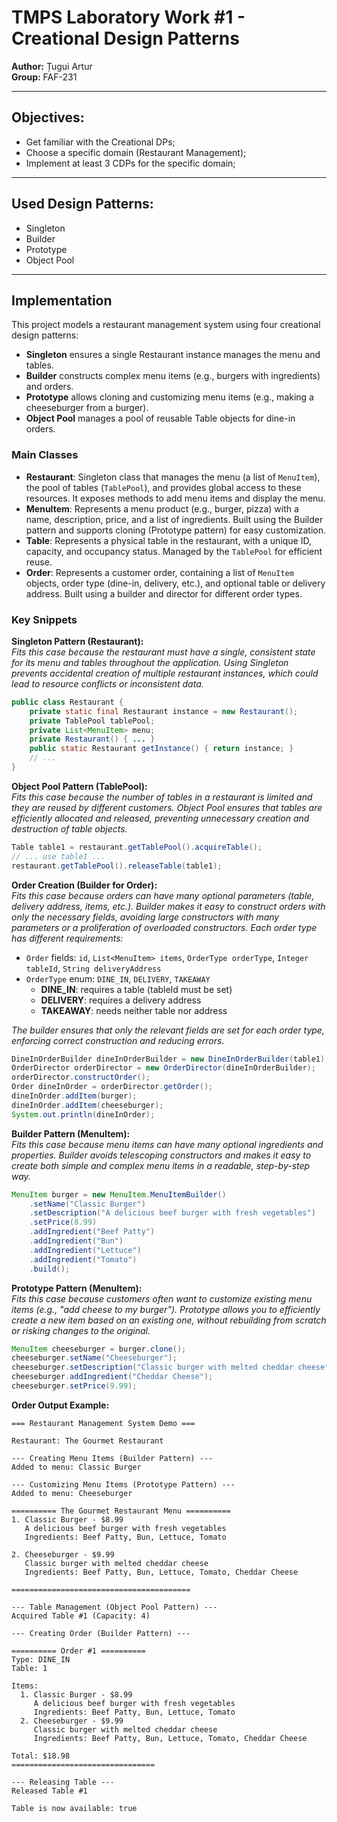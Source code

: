 # TMPS Laboratory Work #1 - Creational Design Patterns

**Author:** Țugui Artur  
**Group:** FAF-231

---

## Objectives:

- Get familiar with the Creational DPs;
- Choose a specific domain (Restaurant Management);
- Implement at least 3 CDPs for the specific domain;

---

## Used Design Patterns:

- Singleton
- Builder
- Prototype
- Object Pool

---

## Implementation

This project models a restaurant management system using four creational design patterns:

- **Singleton** ensures a single Restaurant instance manages the menu and tables.
- **Builder** constructs complex menu items (e.g., burgers with ingredients) and orders.
- **Prototype** allows cloning and customizing menu items (e.g., making a cheeseburger from a burger).
- **Object Pool** manages a pool of reusable Table objects for dine-in orders.

### Main Classes

- **Restaurant**: Singleton class that manages the menu (a list of `MenuItem`), the pool of tables (`TablePool`), and provides global access to these resources. It exposes methods to add menu items and display the menu.
- **MenuItem**: Represents a menu product (e.g., burger, pizza) with a name, description, price, and a list of ingredients. Built using the Builder pattern and supports cloning (Prototype pattern) for easy customization.
- **Table**: Represents a physical table in the restaurant, with a unique ID, capacity, and occupancy status. Managed by the `TablePool` for efficient reuse.
- **Order**: Represents a customer order, containing a list of `MenuItem` objects, order type (dine-in, delivery, etc.), and optional table or delivery address. Built using a builder and director for different order types.

### Key Snippets

**Singleton Pattern (Restaurant):**  
_Fits this case because the restaurant must have a single, consistent state for its menu and tables throughout the application. Using Singleton prevents accidental creation of multiple restaurant instances, which could lead to resource conflicts or inconsistent data._

```java
public class Restaurant {
    private static final Restaurant instance = new Restaurant();
    private TablePool tablePool;
    private List<MenuItem> menu;
    private Restaurant() { ... }
    public static Restaurant getInstance() { return instance; }
    // ...
}
```

**Object Pool Pattern (TablePool):**  
_Fits this case because the number of tables in a restaurant is limited and they are reused by different customers. Object Pool ensures that tables are efficiently allocated and released, preventing unnecessary creation and destruction of table objects._

```java
Table table1 = restaurant.getTablePool().acquireTable();
// ... use table1 ...
restaurant.getTablePool().releaseTable(table1);
```

**Order Creation (Builder for Order):**  
_Fits this case because orders can have many optional parameters (table, delivery address, items, etc.). Builder makes it easy to construct orders with only the necessary fields, avoiding large constructors with many parameters or a proliferation of overloaded constructors. Each order type has different requirements:_

- `Order` fields: `id`, `List<MenuItem> items`, `OrderType orderType`, `Integer tableId`, `String deliveryAddress`
- `OrderType` enum: `DINE_IN`, `DELIVERY`, `TAKEAWAY`
  - **DINE_IN**: requires a table (tableId must be set)
  - **DELIVERY**: requires a delivery address
  - **TAKEAWAY**: needs neither table nor address

_The builder ensures that only the relevant fields are set for each order type, enforcing correct construction and reducing errors._

```java
DineInOrderBuilder dineInOrderBuilder = new DineInOrderBuilder(table1);
OrderDirector orderDirector = new OrderDirector(dineInOrderBuilder);
orderDirector.constructOrder();
Order dineInOrder = orderDirector.getOrder();
dineInOrder.addItem(burger);
dineInOrder.addItem(cheeseburger);
System.out.println(dineInOrder);
```

**Builder Pattern (MenuItem):**  
_Fits this case because menu items can have many optional ingredients and properties. Builder avoids telescoping constructors and makes it easy to create both simple and complex menu items in a readable, step-by-step way._

```java
MenuItem burger = new MenuItem.MenuItemBuilder()
    .setName("Classic Burger")
    .setDescription("A delicious beef burger with fresh vegetables")
    .setPrice(8.99)
    .addIngredient("Beef Patty")
    .addIngredient("Bun")
    .addIngredient("Lettuce")
    .addIngredient("Tomato")
    .build();
```

**Prototype Pattern (MenuItem):**  
_Fits this case because customers often want to customize existing menu items (e.g., "add cheese to my burger"). Prototype allows you to efficiently create a new item based on an existing one, without rebuilding from scratch or risking changes to the original._

```java
MenuItem cheeseburger = burger.clone();
cheeseburger.setName("Cheeseburger");
cheeseburger.setDescription("Classic burger with melted cheddar cheese");
cheeseburger.addIngredient("Cheddar Cheese");
cheeseburger.setPrice(9.99);
```

**Order Output Example:**

```
=== Restaurant Management System Demo ===

Restaurant: The Gourmet Restaurant

--- Creating Menu Items (Builder Pattern) ---
Added to menu: Classic Burger

--- Customizing Menu Items (Prototype Pattern) ---
Added to menu: Cheeseburger

========== The Gourmet Restaurant Menu ==========
1. Classic Burger - $8.99
   A delicious beef burger with fresh vegetables
   Ingredients: Beef Patty, Bun, Lettuce, Tomato

2. Cheeseburger - $9.99
   Classic burger with melted cheddar cheese
   Ingredients: Beef Patty, Bun, Lettuce, Tomato, Cheddar Cheese

========================================

--- Table Management (Object Pool Pattern) ---
Acquired Table #1 (Capacity: 4)

--- Creating Order (Builder Pattern) ---

========== Order #1 ==========
Type: DINE_IN
Table: 1

Items:
  1. Classic Burger - $8.99
     A delicious beef burger with fresh vegetables
     Ingredients: Beef Patty, Bun, Lettuce, Tomato
  2. Cheeseburger - $9.99
     Classic burger with melted cheddar cheese
     Ingredients: Beef Patty, Bun, Lettuce, Tomato, Cheddar Cheese

Total: $18.98
================================

--- Releasing Table ---
Released Table #1

Table is now available: true

```
